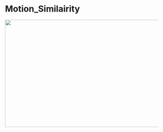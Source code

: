 # Motion_Similairity
<img src="https://github.com/silca3553/Motion_Similarity/assets/105369802/a723ac2e-3238-444c-9dfc-b649885f58bd"  width="560" height="355">
